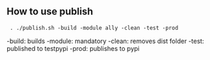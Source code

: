 ## How to use publish
```
 . ./publish.sh -build -module ally -clean -test -prod 
```
-build: builds
-module: mandatory 
-clean: removes dist folder
-test: published to testpypi
-prod: publishes to pypi